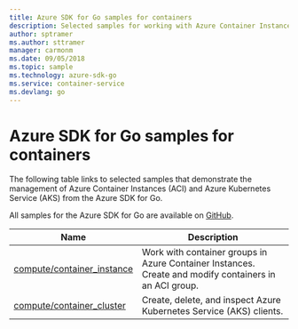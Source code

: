 ```yaml
---
title: Azure SDK for Go samples for containers 
description: Selected samples for working with Azure Container Instances and Azure Kubernetes Service from the Azure SDK for Go.
author: sptramer
ms.author: sttramer
manager: carmonm
ms.date: 09/05/2018
ms.topic: sample
ms.technology: azure-sdk-go
ms.service: container-service
ms.devlang: go
---
```


# Azure SDK for Go samples for containers

The following table links to selected samples that demonstrate the management of Azure Container Instances (ACI) and Azure Kubernetes Service (AKS) from the Azure SDK for Go.

All samples for the Azure SDK for Go are available on [GitHub](https://github.com/Azure-Samples/azure-sdk-for-go-samples).

| Name | Description |
|------|-------------|
| [compute/container_instance](https://github.com/Azure-Samples/azure-sdk-for-go-samples/blob/master/compute/container_instance.go) | Work with container groups in Azure Container Instances. Create and modify containers in an ACI group. |
| [compute/container_cluster](https://github.com/Azure-Samples/azure-sdk-for-go-samples/blob/master/compute/container_cluster.go) | Create, delete, and inspect Azure Kubernetes Service (AKS) clients. |
